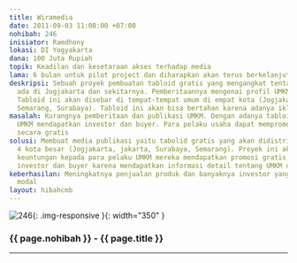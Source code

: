 ```yaml
---
title: Wiramedia
date: 2011-09-03 11:08:00 +07:00
nohibah: 246
inisiator: Ramdhony
lokasi: DI Yogyakarta
dana: 100 Juta Rupiah
topik: Keadilan dan kesetaraan akses terhadap media
lama: 6 bulan untuk pilot project dan diharapkan akan terus berkelanjutan
deskripsi: Sebuah proyek pembuatan tabloid gratis yang mengangkat tentang UMKM yang
  ada di Jogjakarta dan sekitarnya. Pemberitaannya mengenai profil UMKM lebih mendalam.
  Tabloid ini akan disebar di tempat-tempat umum di empat kota (Jogjakarta, Jakarta,
  Semarang, Surabaya). Tabloid ini akan bisa bertahan karena adanya iklan yang masuk
masalah: Kurangnya pemberitaan dan publikasi UMKM. Dengan adanya tabloid ini diharapkan
  UMKM mendapatkan investor dan buyer. Para pelaku usaha dapat mempromosikan produknya
  secara gratis
solusi: Membuat media publikasi yaitu tabolid gratis yang akan didistribusikan di
  4 kota besar (Jogjakarta, jakarta, Surabaya, Semarang). Proyek ini akan memberi
  keuntungan kepada para pelaku UMKM mereka mendapatkan promosi gratis dan bagi calon
  investor dan buyer karena mendapatkan informasi detail tentang UMKM dan produknya
keberhasilan: Meningkatnya penjualan produk dan banyaknya investor yang menanamkan
  modal
layout: hibahcmb
---
```


![246](/static/img/hibahcmb/246.png){: .img-responsive }{: width="350" }

### {{ page.nohibah }} - {{ page.title }}

---
